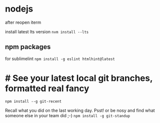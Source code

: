 # nodejs

after reopen iterm


install latest lts version
```nvm install --lts```

## npm packages
for sublimelint
```npm install -g eslint htmlhint@latest```

# # See your latest local git branches, formatted real fancy
```npm install --g git-recent```

Recall what you did on the last working day. Psst! or be nosy and find what someone else in your team did ;-)
```npm install -g git-standup```
